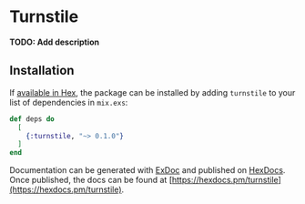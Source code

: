 # Turnstile

**TODO: Add description**

## Installation

If [available in Hex](https://hex.pm/docs/publish), the package can be installed
by adding `turnstile` to your list of dependencies in `mix.exs`:

```elixir
def deps do
  [
    {:turnstile, "~> 0.1.0"}
  ]
end
```

Documentation can be generated with [ExDoc](https://github.com/elixir-lang/ex_doc)
and published on [HexDocs](https://hexdocs.pm). Once published, the docs can
be found at [https://hexdocs.pm/turnstile](https://hexdocs.pm/turnstile).

